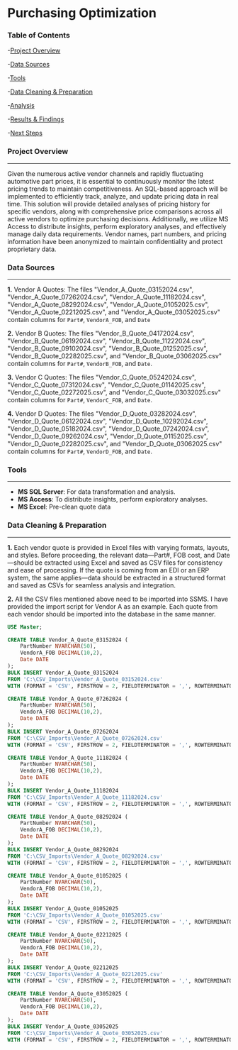 # Purchasing Optimization

### Table of Contents

-[Project Overview](#project-overview)

-[Data Sources](#data-sources)

-[Tools](#tools)

-[Data Cleaning & Preparation](#data-cleaning--preparation)

-[Analysis](#analysis)

-[Results & Findings](#results--findings)

-[Next Steps](#next-steps)

### Project Overview
---
Given the numerous active vendor channels and rapidly fluctuating automotive part prices, it is essential to continuously monitor the latest pricing trends to maintain competitiveness. An SQL-based approach will be implemented to efficiently track, analyze, and update pricing data in real time. This solution will provide detailed analyses of pricing history for specific vendors, along with comprehensive price comparisons across all active vendors to optimize purchasing decisions. Additionally, we utilize MS Access to distribute insights, perform exploratory analyses, and effectively manage daily data requirements. Vendor names, part numbers, and pricing information have been anonymized to maintain confidentiality and protect proprietary data.

### Data Sources
---
**1.** Vendor A Quotes: The files "Vendor_A_Quote_03152024.csv", "Vendor_A_Quote_07262024.csv", "Vendor_A_Quote_11182024.csv", "Vendor_A_Quote_08292024.csv", "Vendor_A_Quote_01052025.csv", "Vendor_A_Quote_02212025.csv", and "Vendor_A_Quote_03052025.csv" contain columns for `Part#`, `VendorA_FOB`, and `Date`

**2.** Vendor B Quotes: The files "Vendor_B_Quote_04172024.csv", "Vendor_B_Quote_06192024.csv", "Vendor_B_Quote_11222024.csv", "Vendor_B_Quote_09102024.csv", "Vendor_B_Quote_01252025.csv", "Vendor_B_Quote_02282025.csv", and "Vendor_B_Quote_03062025.csv" contain columns for `Part#`, `VendorB_FOB`, and `Date`.

**3.** Vendor C Quotes: The files "Vendor_C_Quote_05242024.csv", "Vendor_C_Quote_07312024.csv", "Vendor_C_Quote_01142025.csv", "Vendor_C_Quote_02272025.csv", and "Vendor_C_Quote_03032025.csv" contain columns for `Part#`, `VendorC_FOB`, and `Date`.

**4.** Vendor D Quotes: The files "Vendor_D_Quote_03282024.csv", "Vendor_D_Quote_06122024.csv", "Vendor_D_Quote_10292024.csv", "Vendor_D_Quote_05182024.csv", "Vendor_D_Quote_07242024.csv", "Vendor_D_Quote_09262024.csv", "Vendor_D_Quote_01152025.csv", "Vendor_D_Quote_02282025.csv", and "Vendor_D_Quote_03062025.csv" contain columns for `Part#`, `VendorD_FOB`, and `Date`.

### Tools
---
- **MS SQL Server**: For data transformation and analysis.
- **MS Access**: To distribute insights, perform exploratory analyses.
- **MS Excel**: Pre-clean quote data

### Data Cleaning & Preparation
---
**1.** Each vendor quote is provided in Excel files with varying formats, layouts, and styles. Before proceeding, the relevant data—Part#, FOB cost, and Date—should be extracted using Excel and saved as CSV files for consistency and ease of processing. If the quote is coming from an EDI or an ERP system, the same applies—data should be extracted in a structured format and saved as CSVs for seamless analysis and integration.

**2.**  All the CSV files mentioned above need to be imported into SSMS. I have provided the import script for Vendor A as an example. Each quote from each vendor should be imported into the database in the same manner.

```sql
USE Master;

CREATE TABLE Vendor_A_Quote_03152024 (
    PartNumber NVARCHAR(50),
    VendorA_FOB DECIMAL(10,2),
    Date DATE
);
BULK INSERT Vendor_A_Quote_03152024
FROM 'C:\CSV_Imports\Vendor_A_Quote_03152024.csv'
WITH (FORMAT = 'CSV', FIRSTROW = 2, FIELDTERMINATOR = ',', ROWTERMINATOR = '\n');

CREATE TABLE Vendor_A_Quote_07262024 (
    PartNumber NVARCHAR(50),
    VendorA_FOB DECIMAL(10,2),
    Date DATE
);
BULK INSERT Vendor_A_Quote_07262024
FROM 'C:\CSV_Imports\Vendor_A_Quote_07262024.csv'
WITH (FORMAT = 'CSV', FIRSTROW = 2, FIELDTERMINATOR = ',', ROWTERMINATOR = '\n');

CREATE TABLE Vendor_A_Quote_11182024 (
    PartNumber NVARCHAR(50),
    VendorA_FOB DECIMAL(10,2),
    Date DATE
);
BULK INSERT Vendor_A_Quote_11182024
FROM 'C:\CSV_Imports\Vendor_A_Quote_11182024.csv'
WITH (FORMAT = 'CSV', FIRSTROW = 2, FIELDTERMINATOR = ',', ROWTERMINATOR = '\n');

CREATE TABLE Vendor_A_Quote_08292024 (
    PartNumber NVARCHAR(50),
    VendorA_FOB DECIMAL(10,2),
    Date DATE
);
BULK INSERT Vendor_A_Quote_08292024
FROM 'C:\CSV_Imports\Vendor_A_Quote_08292024.csv'
WITH (FORMAT = 'CSV', FIRSTROW = 2, FIELDTERMINATOR = ',', ROWTERMINATOR = '\n');

CREATE TABLE Vendor_A_Quote_01052025 (
    PartNumber NVARCHAR(50),
    VendorA_FOB DECIMAL(10,2),
    Date DATE
);
BULK INSERT Vendor_A_Quote_01052025
FROM 'C:\CSV_Imports\Vendor_A_Quote_01052025.csv'
WITH (FORMAT = 'CSV', FIRSTROW = 2, FIELDTERMINATOR = ',', ROWTERMINATOR = '\n');

CREATE TABLE Vendor_A_Quote_02212025 (
    PartNumber NVARCHAR(50),
    VendorA_FOB DECIMAL(10,2),
    Date DATE
);
BULK INSERT Vendor_A_Quote_02212025
FROM 'C:\CSV_Imports\Vendor_A_Quote_02212025.csv'
WITH (FORMAT = 'CSV', FIRSTROW = 2, FIELDTERMINATOR = ',', ROWTERMINATOR = '\n');

CREATE TABLE Vendor_A_Quote_03052025 (
    PartNumber NVARCHAR(50),
    VendorA_FOB DECIMAL(10,2),
    Date DATE
);
BULK INSERT Vendor_A_Quote_03052025
FROM 'C:\CSV_Imports\Vendor_A_Quote_03052025.csv'
WITH (FORMAT = 'CSV', FIRSTROW = 2, FIELDTERMINATOR = ',', ROWTERMINATOR = '\n');
```










